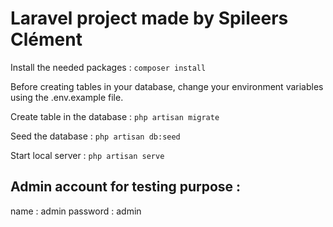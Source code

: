 # Laravel project made by Spileers Clément

Install the needed packages :
`composer install`

Before creating tables in your database, change your environment variables using the .env.example file. 

Create table in the database :
`php artisan migrate`

Seed the database :
`php artisan db:seed`

Start local server :
`php artisan serve`

## Admin account for testing purpose :
name :
admin
password :
admin